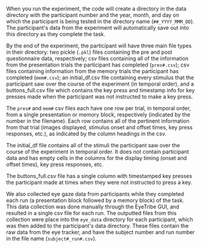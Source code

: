 When you run the experiment, the code will create a directory in the data directory with the participant number and the year, month, and day on which the participant is being tested in the directory name (`##_YYYY_MMM_DD`). The participant's data from the experiment will automatically save out into this directory as they complete the task. 

By the end of the experiment, the participant will have three main file types in their directory: two pickle (`.pkl`) files containing the pre and post questionnaire data, respectively; csv files containing all of the information from the presentation trials the participant has completed (`pres#.csv`); csv files containing information from the memory trials the participant has completed (`mem#.csv`); an initial_df.csv file containing every stimulus that the participant saw over the course of the experiment (in temporal order), and a buttons_full.csv file which contains the key press and timestamp info for key presses made when the participant was not instructed to make a key press. 

The `pres#` and `mem#` csv files each have one row per trial, in temporal order, from a single presentation or memory block, respectively (indicated by the number in the filename). Each row contains all of the pertinent information from that trial (images displayed, stimulus onset and offset times, key press responses, etc.), as indicated by the column headings in the csv. 

The initial_df file contains all of the stimuli the participant saw over the course of the experiment in temporal order. It does not contain participant data and has empty cells in the columns for the display timing (onset and offset times), key press responses, etc. 

The buttons_full.csv file has a single column with timestamped key presses the participant made at times when they were not instructed to press a key. 

We also collected eye gaze data from participants while they completed each run (a presentation block followed by a memory block) of the task. This data collection was done manually through the EyeTribe GUI, and resulted in a single csv file for each run. The outputted files from this collection were place into the `eye_data` directory for each participant, which was then added to the participant's data directory. These files contain the raw data from the eye tracker, and have the subject number and run number in the file name (`subject#_run#.csv`).
